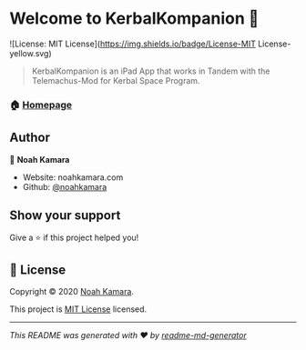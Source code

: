# Welcome to KerbalKompanion 👋
![License: MIT License](https://img.shields.io/badge/License-MIT License-yellow.svg)

> KerbalKompanion is an iPad App that works in Tandem with the Telemachus-Mod for Kerbal Space Program.

### 🏠 [Homepage](https://noahkamara.github.io/KerbalKompanion/)

## Author

👤 **Noah Kamara**

* Website: noahkamara.com
* Github: [@noahkamara](https://github.com/noahkamara)

## Show your support

Give a ⭐️ if this project helped you!


## 📝 License

Copyright © 2020 [Noah Kamara](https://github.com/noahkamara).

This project is [MIT License](https://raw.githubusercontent.com/noahkamara/KerbalKompanion/master/LICENSE) licensed.

***
_This README was generated with ❤️ by [readme-md-generator](https://github.com/kefranabg/readme-md-generator)_
